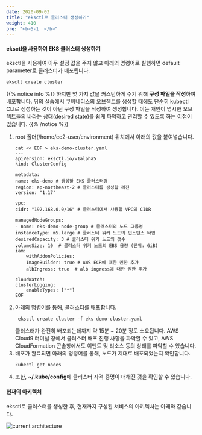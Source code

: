 ```yaml
---
date: 2020-09-03
title: "eksctl로 클러스터 생성하기"
weight: 410
pre: "<b>5-1  </b>"
---
```


#### eksctl을 사용하여 EKS 클러스터 생성하기

eksctl을 사용하여 아무 설정 값을 주지 않고 아래의 명령어로 실행하면 default parameter로 클러스터가 배포됩니다.
```
eksctl create cluster
```
{{% notice info %}}
하지만 몇 가지 값을 커스텀하게 주기 위해 **구성 파일을 작성**하여 배포합니다. 뒤의 실습에서 쿠버네티스의 오브젝트를 생성할 때에도 단순히 kubectl CLI로 생성하는 것이 아닌 구성 파일을 작성하여 생성합니다. 이는 개인이 명시한 오브젝트들의 바라는 상태(desired state)를 쉽게 파악하고 관리할 수 있도록 하는 이점이 있습니다.
{{% /notice %}}

1. root 폴더(/home/ec2-user/environment) 위치에서 아래의 값을 붙여넣습니다.
    ```
    cat << EOF > eks-demo-cluster.yaml
    ---
    apiVersion: eksctl.io/v1alpha5
    kind: ClusterConfig

    metadata:
    name: eks-demo # 생성할 EKS 클러스터명
    region: ap-northeast-2 # 클러스터를 생성할 리젼
    version: "1.17"

    vpc:
    cidr: "192.168.0.0/16" # 클러스터에서 사용할 VPC의 CIDR

    managedNodeGroups:
    - name: eks-demo-node-group # 클러스터의 노드 그룹명
    instanceType: m5.large # 클러스터 워커 노드의 인스턴스 타입
    desiredCapacity: 3 # 클러스터 워커 노드의 갯수
    volumeSize: 10  # 클러스터 워커 노드의 EBS 용량 (단위: GiB)
    iam:
        withAddonPolicies:
        ImageBuilder: true # AWS ECR에 대한 권한 추가
        albIngress: true  # alb ingress에 대한 권한 추가

    cloudWatch:
    clusterLogging:
        enableTypes: ["*"]
    EOF
    ```
2. 아래의 명령어를 통해, 클러스터를 배포합니다.
   ```
    eksctl create cluster -f eks-demo-cluster.yaml
    ```
    클러스터가 완전히 배포되는데까지 약 15분 ~ 20분 정도 소요됩니다. AWS Cloud9 터미널 창에서 클러스터 배포 진행 사항을 파악할 수 있고, AWS CloudFormation 콘솔창에서도 이벤트 및 리소스 등의 상태를 파악할 수 있습니다. 
3. 배포가 완료되면 아래의 명령어를 통해, 노드가 제대로 배포되었는지 확인합니다.
    ```
    kubectl get nodes 
    ```
4. 또한, **~/.kube/config**에 클러스터 자격 증명이 더해진 것을 확인할 수 있습니다.


#### 현재의 아키텍처
eksctl로 클러스터를 생성한 후, 현재까지 구성된 서비스의 아키텍처는 아래와 같습니다.

![current architecture](/images/eks_launch/current-architecture.svg)